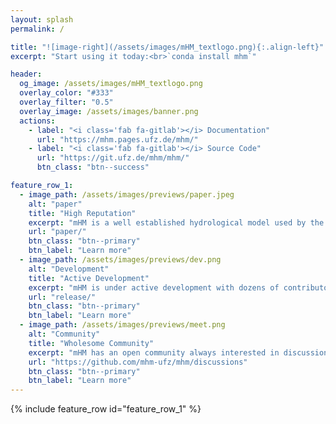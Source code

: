 ```yaml
---
layout: splash
permalink: /

title: "![image-right](/assets/images/mHM_textlogo.png){:.align-left}"
excerpt: "Start using it today:<br>`conda install mhm`"

header:
  og_image: /assets/images/mHM_textlogo.png
  overlay_color: "#333"
  overlay_filter: "0.5"
  overlay_image: /assets/images/banner.png
  actions:
    - label: "<i class='fab fa-gitlab'></i> Documentation"
      url: "https://mhm.pages.ufz.de/mhm/"
    - label: "<i class='fab fa-gitlab'></i> Source Code"
      url: "https://git.ufz.de/mhm/mhm/"
      btn_class: "btn--success"

feature_row_1:
  - image_path: /assets/images/previews/paper.jpeg
    alt: "paper"
    title: "High Reputation"
    excerpt: "mHM is a well established hydrological model used by the scientific community."
    url: "paper/"
    btn_class: "btn--primary"
    btn_label: "Learn more"
  - image_path: /assets/images/previews/dev.png
    alt: "Development"
    title: "Active Development"
    excerpt: "mHM is under active development with dozens of contributors."
    url: "release/"
    btn_class: "btn--primary"
    btn_label: "Learn more"
  - image_path: /assets/images/previews/meet.png
    alt: "Community"
    title: "Wholesome Community"
    excerpt: "mHM has an open community always interested in discussions."
    url: "https://github.com/mhm-ufz/mhm/discussions"
    btn_class: "btn--primary"
    btn_label: "Learn more"
---
```


{% include feature_row id="feature_row_1" %}